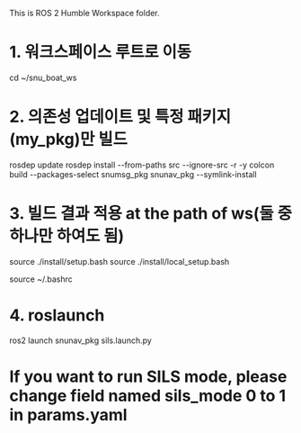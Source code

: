 This is ROS 2 Humble Workspace folder.

# 1. 워크스페이스 루트로 이동
cd ~/snu_boat_ws

# 2. 의존성 업데이트 및 특정 패키지(my_pkg)만 빌드
rosdep update
rosdep install --from-paths src --ignore-src -r -y
colcon build --packages-select snumsg_pkg snunav_pkg --symlink-install

# 3. 빌드 결과 적용 at the path of ws(둘 중 하나만 하여도 됨)
source ./install/setup.bash
source ./install/local_setup.bash

source ~/.bashrc

# 4. roslaunch
ros2 launch snunav_pkg sils.launch.py

# If you want to run SILS mode, please change field named sils_mode 0 to 1 in params.yaml